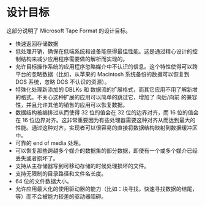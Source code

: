 # 设计目标

这部分说明了 Microsoft Tape Format 的设计目标。

* 快速返回存储数据
* 低处理开销，确保在低端系统和设备能获得最佳性能。这是通过精心设计的控制结构来减少应用程序需要做的解析而实现的。
* 允许目标操作系统的应用程序忽略媒介中不认识的信息。这个特性使得可以跨平台的忽略数据（比如，从苹果的 Macintosh 系统备份的数据可以恢复到 DOS 系统，忽略 DOS 不认识的资源）。
* 特殊化处理新添加的 DBLKs 和 数据流的扩展格式，而其它应用不用了解新增的格式。不关心这种扩展的应用可以简单的跳过它，增加了 向后/向前 的兼容性，并且允许其他的销售的应用可以恢复数据。
* 数据结构被编排过从而使得 32 位的值会在 32 位的边界对齐，而 16 位的值会在 16 位边界对齐。这非常重要因为有些处理器需要这种对齐从而达到最大的性能。通过这种对齐，实现者可以很容易的直接将数据结构映射到数据缓冲区中。
* 可靠的 end of media 处理。
* 可以恢复那些跨越多个媒介的数据集的部分数据，即使有一个或多个媒介已经丢失或者损坏了。
* 支持从主存储器写到可移动存储的时候处理损坏的文件。
* 支持无限制的目录路径和文件名长度。
* 64 位的文件数据大小。
* 允许应用最大化的使用驱动器的能力（比如：块寻找，快速寻找数据的结尾，等）而不会被能力较差的驱动器阻碍。
